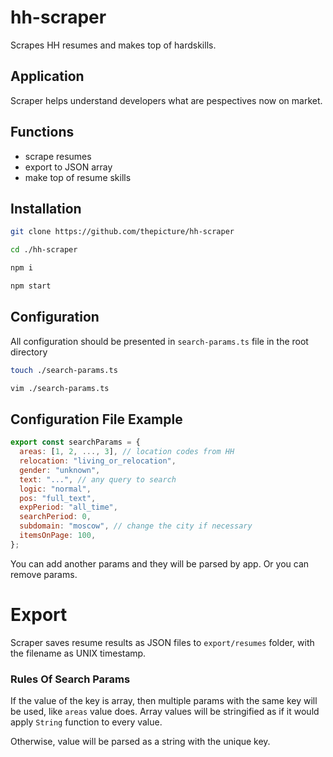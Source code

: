 # hh-scraper

Scrapes HH resumes and makes top of hardskills.

## Application

Scraper helps understand developers what are pespectives now on market.

## Functions

- scrape resumes
- export to JSON array
- make top of resume skills

## Installation

```bash
git clone https://github.com/thepicture/hh-scraper
```

```bash
cd ./hh-scraper
```

```bash
npm i
```

```bash
npm start
```

## Configuration

All configuration should be presented in `search-params.ts` file in the root directory

```bash
touch ./search-params.ts
```

```bash
vim ./search-params.ts
```

## Configuration File Example

```js
export const searchParams = {
  areas: [1, 2, ..., 3], // location codes from HH
  relocation: "living_or_relocation",
  gender: "unknown",
  text: "...", // any query to search
  logic: "normal",
  pos: "full_text",
  expPeriod: "all_time",
  searchPeriod: 0,
  subdomain: "moscow", // change the city if necessary
  itemsOnPage: 100,
};
```

You can add another params and they will be parsed by app. Or you can remove params.

# Export

Scraper saves resume results as JSON files to `export/resumes` folder, with the filename as UNIX timestamp.

### Rules Of Search Params

If the value of the key is array, then multiple params with the same key will be used, like `areas` value does. Array values will be stringified as if it would apply `String` function to every value.

Otherwise, value will be parsed as a string with the unique key.
